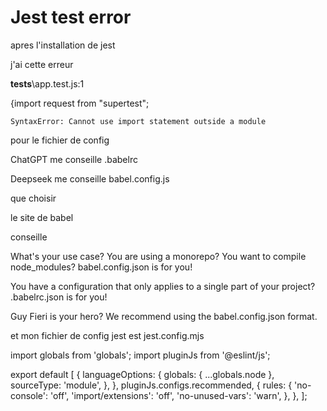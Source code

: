 # Jest test error

apres l'installation de jest 

j'ai cette erreur

__tests__\app.test.js:1
    
{import request from "supertest";

    SyntaxError: Cannot use import statement outside a module


pour le fichier de config

ChatGPT me conseille
.babelrc

Deepseek me conseille 
babel.config.js

que choisir

le site de babel

conseille


What's your use case?
You are using a monorepo?
You want to compile node_modules?
babel.config.json is for you!

You have a configuration that only applies to a single part of your project?
.babelrc.json is for you!

Guy Fieri is your hero?
We recommend using the babel.config.json format.



et mon fichier de config jest 
est jest.config.mjs

import globals from 'globals';
import pluginJs from '@eslint/js';

export default [
  {
    languageOptions: {
      globals: { ...globals.node },
      sourceType: 'module',
    },
  },
  pluginJs.configs.recommended,
  {
    rules: {
      'no-console': 'off', 
      'import/extensions': 'off',
      'no-unused-vars': 'warn',
    },
  },
];